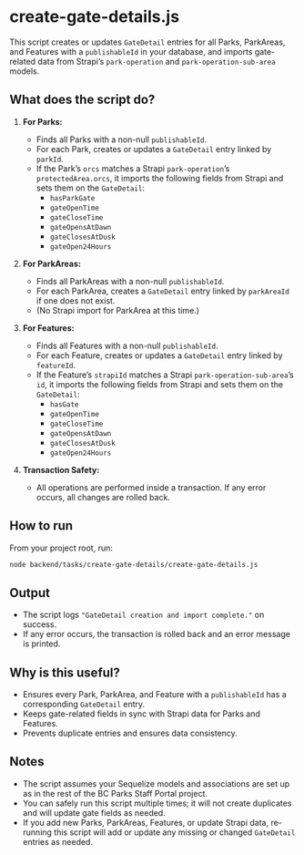 # create-gate-details.js

This script creates or updates `GateDetail` entries for all Parks, ParkAreas, and Features with a `publishableId` in your database, and imports gate-related data from Strapi’s `park-operation` and `park-operation-sub-area` models.


## What does the script do?

1. **For Parks:**
   - Finds all Parks with a non-null `publishableId`.
   - For each Park, creates or updates a `GateDetail` entry linked by `parkId`.
   - If the Park’s `orcs` matches a Strapi `park-operation`’s `protectedArea.orcs`, it imports the following fields from Strapi and sets them on the `GateDetail`:
     - `hasParkGate`
     - `gateOpenTime`
     - `gateCloseTime`
     - `gateOpensAtDawn`
     - `gateClosesAtDusk`
     - `gateOpen24Hours`


2. **For ParkAreas:**
   - Finds all ParkAreas with a non-null `publishableId`.
   - For each ParkArea, creates a `GateDetail` entry linked by `parkAreaId` if one does not exist.
   - (No Strapi import for ParkArea at this time.)


3. **For Features:**
   - Finds all Features with a non-null `publishableId`.
   - For each Feature, creates or updates a `GateDetail` entry linked by `featureId`.
   - If the Feature’s `strapiId` matches a Strapi `park-operation-sub-area`’s `id`, it imports the following fields from Strapi and sets them on the `GateDetail`:
     - `hasGate`
     - `gateOpenTime`
     - `gateCloseTime`
     - `gateOpensAtDawn`
     - `gateClosesAtDusk`
     - `gateOpen24Hours`

4. **Transaction Safety:**
   - All operations are performed inside a transaction. If any error occurs, all changes are rolled back.


## How to run

From your project root, run:

```sh
node backend/tasks/create-gate-details/create-gate-details.js
```


## Output

- The script logs `"GateDetail creation and import complete."` on success.
- If any error occurs, the transaction is rolled back and an error message is printed.


## Why is this useful?

- Ensures every Park, ParkArea, and Feature with a `publishableId` has a corresponding `GateDetail` entry.
- Keeps gate-related fields in sync with Strapi data for Parks and Features.
- Prevents duplicate entries and ensures data consistency.


## Notes

- The script assumes your Sequelize models and associations are set up as in the rest of the BC Parks Staff Portal project.
- You can safely run this script multiple times; it will not create duplicates and will update gate fields as needed.
- If you add new Parks, ParkAreas, Features, or update Strapi data, re-running this script will add or update any missing or changed `GateDetail` entries as needed.
